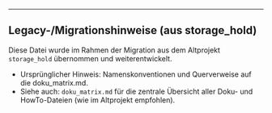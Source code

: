 <!-- Siehe auch: doku_matrix.md für die zentrale Übersicht aller Doku- und HowTo-Dateien. -->

---

## Legacy-/Migrationshinweise (aus storage_hold)

Diese Datei wurde im Rahmen der Migration aus dem Altprojekt `storage_hold` übernommen und weiterentwickelt.

- Ursprünglicher Hinweis: Namenskonventionen und Querverweise auf die doku_matrix.md.
- Siehe auch: `doku_matrix.md` für die zentrale Übersicht aller Doku- und HowTo-Dateien (wie im Altprojekt empfohlen).
